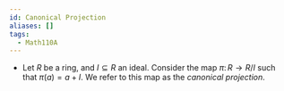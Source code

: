 ```yaml
---
id: Canonical Projection
aliases: []
tags:
  - Math110A
---
```


- Let $R$ be a ring, and $I\subseteq R$ an ideal. Consider the map
  $\pi\colon R\to R / I$ such that $\pi(a) = a + I$. We refer to this map as the
  _canonical projection_.
